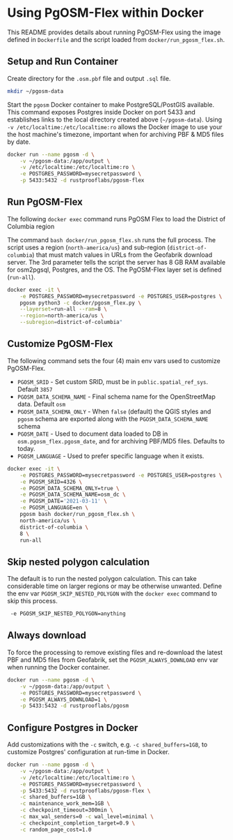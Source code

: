 # Using PgOSM-Flex within Docker

This README provides details about running PgOSM-Flex using the image defined
in `Dockerfile` and the script loaded from `docker/run_pgosm_flex.sh`.


## Setup and Run Container

Create directory for the `.osm.pbf` file and output `.sql` file.

```bash
mkdir ~/pgosm-data
```

Start the `pgosm` Docker container to make PostgreSQL/PostGIS available.
This command exposes Postgres inside Docker on port 5433 and establishes links
to the local directory created above (`~/pgosm-data`).
Using `-v /etc/localtime:/etc/localtime:ro` allows the Docker image to use
your the host machine's timezone, important when for archiving PBF & MD5 files by date.


```bash
docker run --name pgosm -d \
    -v ~/pgosm-data:/app/output \
    -v /etc/localtime:/etc/localtime:ro \
    -e POSTGRES_PASSWORD=mysecretpassword \
    -p 5433:5432 -d rustprooflabs/pgosm-flex
```

## Run PgOSM-Flex

The following `docker exec` command runs PgOSM Flex to load the District of Columbia
region

The command  `bash docker/run_pgosm_flex.sh` runs the full process. The
script uses a region (`north-america/us`) and sub-region (`district-of-columbia`)
that must match values in URLs from the Geofabrik download server.
The 3rd parameter tells the script the server has 8 GB RAM available for osm2pgsql, Postgres, and the OS.  The PgOSM-Flex layer set is defined (`run-all`).


```bash
docker exec -it \
    -e POSTGRES_PASSWORD=mysecretpassword -e POSTGRES_USER=postgres \
    pgosm python3 -c docker/pgosm_flex.py \
    --layerset=run-all --ram=8 \
    --region=north-america/us \
    --subregion=district-of-columbia"
```


## Customize PgOSM-Flex

The following command sets the four (4) main env vars used to customize PgOSM-Flex.

* `PGOSM_SRID` - Set custom SRID, must be in `public.spatial_ref_sys`.  Default `3857`
* `PGOSM_DATA_SCHEMA_NAME` - Final schema name for the OpenStreetMap data. Default `osm`
* `PGOSM_DATA_SCHEMA_ONLY` - When `false` (default) the QGIS styles and `pgosm` schema are exported along with the `PGOSM_DATA_SCHEMA_NAME` schema
* `PGOSM_DATE` - Used to document data loaded to DB in `osm.pgosm_flex.pgosm_date`, and for archiving PBF/MD5 files.  Defaults to today.
* `PGOSM_LANGUAGE` - Used to prefer specific language when it exists.


```bash
docker exec -it \
    -e POSTGRES_PASSWORD=mysecretpassword -e POSTGRES_USER=postgres \
    -e PGOSM_SRID=4326 \
    -e PGOSM_DATA_SCHEMA_ONLY=true \
    -e PGOSM_DATA_SCHEMA_NAME=osm_dc \
    -e PGOSM_DATE='2021-03-11' \
    -e PGOSM_LANGUAGE=en \
    pgosm bash docker/run_pgosm_flex.sh \
    north-america/us \
    district-of-columbia \
    8 \
    run-all
```

## Skip nested polygon calculation

The default is to run the nested polygon calculation. This can take considerable time on larger regions or may
be otherwise unwanted.  Define the env var `PGOSM_SKIP_NESTED_POLYGON` with the `docker exec` command
to skip this process.

```bash
 -e PGOSM_SKIP_NESTED_POLYGON=anything
```


## Always download

To force the processing to remove existing files and re-download the latest PBF and MD5 files from Geofabrik, set the `PGOSM_ALWAYS_DOWNLOAD` env var when running the Docker container.

```bash
docker run --name pgosm -d \
    -v ~/pgosm-data:/app/output \
    -e POSTGRES_PASSWORD=mysecretpassword \
    -e PGOSM_ALWAYS_DOWNLOAD=1 \
    -p 5433:5432 -d rustprooflabs/pgosm
```

## Configure Postgres in Docker

Add customizations with the `-c` switch, e.g. `-c shared_buffers=1GB`,
to customize Postgres' configuration at run-time in Docker.



```bash
docker run --name pgosm -d \
    -v ~/pgosm-data:/app/output \
    -v /etc/localtime:/etc/localtime:ro \
    -e POSTGRES_PASSWORD=mysecretpassword \
    -p 5433:5432 -d rustprooflabs/pgosm-flex \
    -c shared_buffers=1GB \
    -c maintenance_work_mem=1GB \
    -c checkpoint_timeout=300min \
    -c max_wal_senders=0 -c wal_level=minimal \
    -c checkpoint_completion_target=0.9 \
    -c random_page_cost=1.0
```



